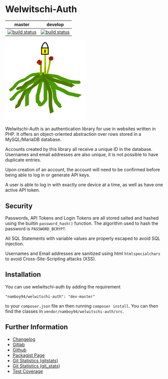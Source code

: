 # Welwitschi-Auth

|master|develop|
|:----:|:-----:|
|[![build status](https://gitlab.namibsun.net/namboy94/welwitschi-auth/badges/master/build.svg)](https://gitlab.namibsun.net/namboy94/welwitschi-auth/commits/master)|[![build status](https://gitlab.namibsun.net/namboy94/welwitschi-auth/badges/develop/build.svg)](https://gitlab.namibsun.net/namboy94/welwitschi-auth/commits/develop)|

![Logo](resources/logo/logo.png)

Welwitschi-Auth is an authentication library for use in websites written in
PHP. It offers an object-oriented abstraction over rows stored in a
MySQL/MariaDB database.

Accounts created by this library all receive a unique ID in the database.
Usernames and email addresses are also unique, it is not possible to have
duplicate entries.

Upon creation of an account, the account will need to be confirmed before
being able to log in or generate API keys.

A user is able to log in with exactly one device at a time, as well as have
one active API token.

## Security

Passwords, API Tokens and Login Tokens are all stored salted and hashed
using the builtin `password_hash()` function. The algorithm used to hash the
password is `PASSWORD_BCRYPT`.

All SQL Statements with variable values are properly escaped to avoid SQL
injection.

Usernames and Email addresses are sanitized using html `htmlspecialchars` to
avoid Cross-Site-Scripting attacks (XSS).

## Installation

You can use welwitschi-auth by adding the requirement

    "namboy94/welwitschi-auth": "dev-master"
    
to your `composer.json` file an then running `composer install`. You can then
find the classes in `vendor/namboy94/welwitschi-auth/src`.

## Further Information

* [Changelog](https://gitlab.namibsun.net/namboy94/welwitschi-auth/raw/master/CHANGELOG)
* [Gitlab](https://gitlab.namibsun.net/namboy94/welwitschi-auth)
* [Github](https://github.com/namboy94/welwitschi-auth)
* [Packagist Page](https://packagist.org/packages/namboy94/welwitschi-auth)
* [Git Statistics (gitstats)](https://gitstats.namibsun.net/gitstats/welwitschi-auth/index.html)
* [Git Statistics (git_stats)](https://gitstats.namibsun.net/git_stats/welwitschi-auth/index.html)
* [Test Coverage](https://coverage.namibsun.net/welwitschi-auth/index.html)
